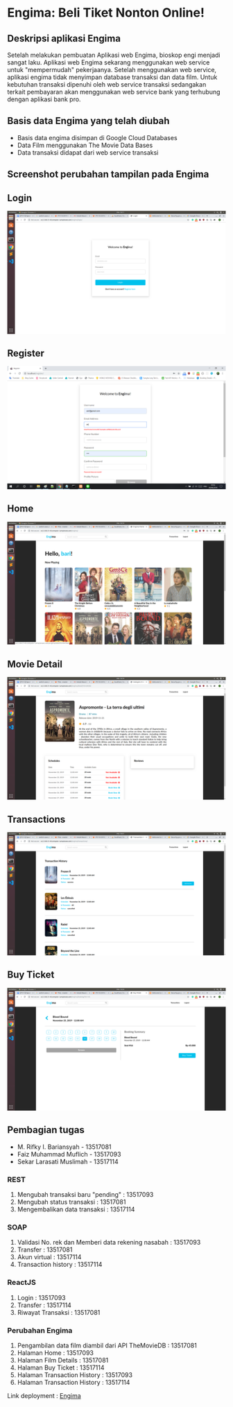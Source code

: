 # Engima: Beli Tiket Nonton Online!
## Deskripsi aplikasi Engima
Setelah melakukan pembuatan Aplikasi web Engima, bioskop engi menjadi sangat laku. Aplikasi web Engima sekarang menggunakan web service untuk "mempermudah" pekerjaanya. Setelah menggunakan web service, aplikasi engima tidak menyimpan database transaksi dan data film. Untuk kebutuhan transaksi dipenuhi oleh web service transaksi sedangakan terkait pembayaran akan menggunakan web service bank yang terhubung dengan aplikasi bank pro. 
## Basis data Engima yang telah diubah
- Basis data engima disimpan di Google Cloud Databases
- Data Film menggunakan The Movie Data Bases
- Data transaksi didapat dari web service transaksi
## Screenshot perubahan tampilan pada Engima
## Login 
![](__specifications/screenshots/login.png)

## Register
![](__specifications/screenshots/register.png)

## Home
![](__specifications/screenshots/home2.png)

## Movie Detail
![](__specifications/screenshots/detail2.png)

## Transactions
![](__specifications/screenshots/trans_hist.png)

## Buy Ticket
![](__specifications/screenshots/buy2.png)

## Pembagian tugas
- M. Rifky I. Bariansyah - 13517081
- Faiz Muhammad Muflich - 13517093
- Sekar Larasati Muslimah - 13517114
### REST
1. Mengubah transaksi baru "pending" : 13517093
2. Mengubah status transaksi : 13517081
3. Mengembalikan data transaksi : 13517114
### SOAP
1. Validasi No. rek dan Memberi data rekening nasabah : 13517093
2. Transfer : 13517081
3. Akun virtual : 13517114
4. Transaction history : 13517114
### ReactJS
1. Login : 13517093
2. Transfer : 13517114
3. Riwayat Transaksi : 13517081
### Perubahan Engima
1. Pengambilan data film diambil dari API TheMovieDB : 13517081
2. Halaman Home : 13517093
3. Halaman Film Details : 13517081
4. Halaman Buy Ticket : 13517114
5. Halaman Transaction History : 13517093
6. Halaman Transaction History : 13517114


Link deployment : [Engima](http://ec2-3-86-31-40.compute-1.amazonaws.com/engima/)
